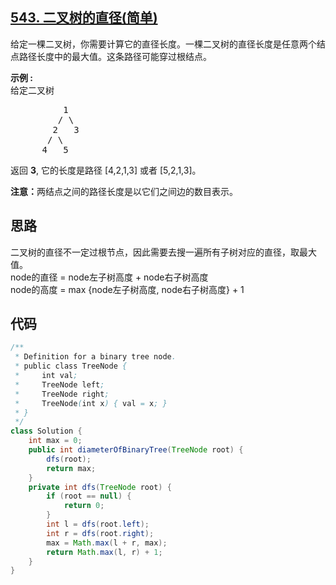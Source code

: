 ## [543. 二叉树的直径(简单)](https://leetcode-cn.com/problems/diameter-of-binary-tree/)
<div class="notranslate"><p>给定一棵二叉树，你需要计算它的直径长度。一棵二叉树的直径长度是任意两个结点路径长度中的最大值。这条路径可能穿过根结点。</p>

<p><strong>示例 :</strong><br>
给定二叉树</p>

<pre>          1
         / \
        2   3
       / \     
      4   5    
</pre>

<p>返回&nbsp;<strong>3</strong>, 它的长度是路径 [4,2,1,3] 或者&nbsp;[5,2,1,3]。</p>

<p><strong>注意：</strong>两结点之间的路径长度是以它们之间边的数目表示。</p>
</div>

## 思路
二叉树的直径不一定过根节点，因此需要去搜一遍所有子树对应的直径，取最大值。  
node的直径 = node左子树高度 + node右子树高度  
node的高度 = max {node左子树高度, node右子树高度} + 1

## 代码
```java
/**
 * Definition for a binary tree node.
 * public class TreeNode {
 *     int val;
 *     TreeNode left;
 *     TreeNode right;
 *     TreeNode(int x) { val = x; }
 * }
 */
class Solution {
    int max = 0;
    public int diameterOfBinaryTree(TreeNode root) {
        dfs(root);
        return max;
    }
    private int dfs(TreeNode root) {
        if (root == null) {
            return 0;
        }
        int l = dfs(root.left);
        int r = dfs(root.right);
        max = Math.max(l + r, max);
        return Math.max(l, r) + 1;
    }
}
```
